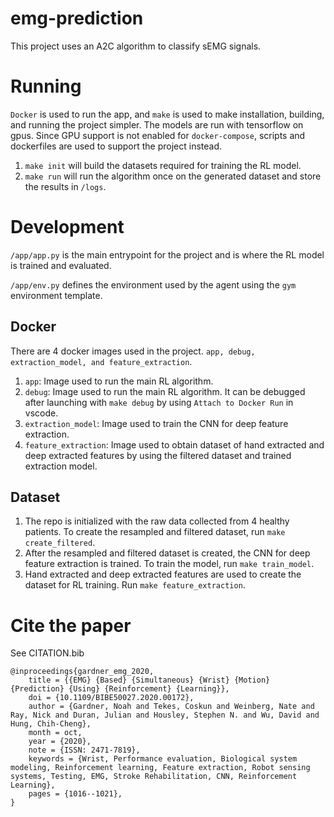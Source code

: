 # emg-prediction

This project uses an A2C algorithm to classify sEMG signals.

# Running

`Docker` is used to run the app, and `make` is used to make installation, building, and running the project simpler. The models are run with tensorflow on gpus. Since GPU support is not enabled for `docker-compose`, scripts and dockerfiles are used to support the project instead.

1. `make init` will build the datasets required for training the RL model.
2. `make run` will run the algorithm once on the generated dataset and store the results in `/logs`.

# Development

`/app/app.py` is the main entrypoint for the project and is where the RL model is trained and evaluated.

`/app/env.py` defines the environment used by the agent using the `gym` environment template.

## Docker
There are 4 docker images used in the project. `app, debug, extraction_model, and feature_extraction`.
1. `app`: Image used to run the main RL algorithm.
2. `debug`: Image used to run the main RL algorithm. It can be debugged after launching with `make debug` by using `Attach to Docker Run` in vscode.
3. `extraction_model`: Image used to train the CNN for deep feature extraction.
4. `feature_extraction`: Image used to obtain dataset of hand extracted and deep extracted features by using the filtered dataset and trained extraction model.

## Dataset
1. The repo is initialized with the raw data collected from 4 healthy patients. To create the resampled and filtered dataset, run `make create_filtered`.
2. After the resampled and filtered dataset is created, the CNN for deep feature extraction is trained. To train the model, run `make train_model`.
3. Hand extracted and deep extracted features are used to create the dataset for RL training. Run `make feature_extraction`. 


# Cite the paper

See CITATION.bib

```
@inproceedings{gardner_emg_2020,
	title = {{EMG} {Based} {Simultaneous} {Wrist} {Motion} {Prediction} {Using} {Reinforcement} {Learning}},
	doi = {10.1109/BIBE50027.2020.00172},
	author = {Gardner, Noah and Tekes, Coskun and Weinberg, Nate and Ray, Nick and Duran, Julian and Housley, Stephen N. and Wu, David and Hung, Chih-Cheng},
	month = oct,
	year = {2020},
	note = {ISSN: 2471-7819},
	keywords = {Wrist, Performance evaluation, Biological system modeling, Reinforcement learning, Feature extraction, Robot sensing systems, Testing, EMG, Stroke Rehabilitation, CNN, Reinforcement Learning},
	pages = {1016--1021},
}
```
